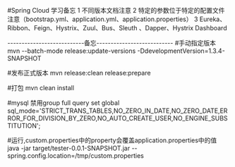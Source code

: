 
#Spring Cloud 学习备忘
1 不同版本文档注意
2 特定的参数位于特定的配置文件注意（bootstrap.yml、application.yml、application.properties）
3 Eureka、Ribbon、Feign、Hystrix、Zuul、Bus、Sleuth 、Dapper、Hystrix Dashboard


---------------------------备忘---------------------------
#手动指定版本
mvn --batch-mode release:update-versions -DdevelopmentVersion=1.3.4-SNAPSHOT

#发布正式版本
mvn release:clean release:prepare

#打包
mvn clean install

#mysql 禁用group full query
set global sql_mode='STRICT_TRANS_TABLES,NO_ZERO_IN_DATE,NO_ZERO_DATE,ERROR_FOR_DIVISION_BY_ZERO,NO_AUTO_CREATE_USER,NO_ENGINE_SUBSTITUTION';

#运行,custom.properties中的property会覆盖application.properties中的值
java -jar target/tester-0.0.1-SNAPSHOT.jar --spring.config.location=/tmp/custom.properties



